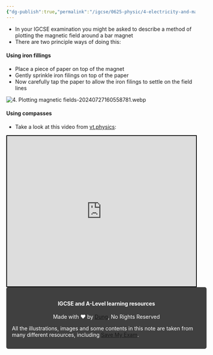```yaml
---
{"dg-publish":true,"permalink":"/igcse/0625-physic/4-electricity-and-magnetism/4-1-simple-phenomena-of-magnetism/4-plotting-magnetic-fields/","tags":["0625-Physics","IGCSE"],"noteIcon":""}
---
```


- In your IGCSE examination you might be asked to describe a method of plotting the magnetic field around a bar magnet
- There are two principle ways of doing this:

#### Using iron fillings
- Place a piece of paper on top of the magnet
- Gently sprinkle iron filings on top of the paper
- Now carefully tap the paper to allow the iron filings to settle on the field lines

![4. Plotting magnetic fields-20240727160558781.webp](/img/user/IGCSE/0625%20-%20Physic/4.%20Electricity%20and%20Magnetism/4.1.%20Simple%20phenomena%20of%20magnetism/Resources/4.%20Plotting%20magnetic%20fields-20240727160558781.webp)

#### Using compasses
- Take a look at this video from [vt.physics](https://www.youtube.com/@vt.physics):

<iframe width="100%" height="400px" src="https://www.youtube.com/embed/NWUgK8W-4JM" title="Plotting Magnetic Field Lines GCSE Physics Required Practical" frameborder="0" allow="accelerometer; autoplay; clipboard-write; encrypted-media; gyroscope; picture-in-picture; web-share" referrerpolicy="strict-origin-when-cross-origin" allowfullscreen  style="border: 2px solid #000"></iframe>


<div class="transclusion internal-embed is-loaded"><div class="markdown-embed">





<div style="background-color: #404040; padding:15px; border-radius: 5px; color: #fff; width: 100%">
<h4 style="text-align: center">IGCSE and A-Level learning resources</h4>
<p style="text-align: center">Made with ♥ by <a href="https://www.facebook.com/luong.tuandung.3/" target="_blank">Dung</a>, No Rights Reserved</p>
<p>All the illustrations, images and some contents in this note are taken from many different resources, including <a href="https://www.savemyexams.com/" target="_blank">Save My Exam</a>.</p>
</div>


</div></div>
